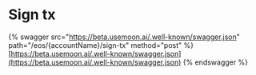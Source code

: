 # Sign tx

{% swagger src="https://beta.usemoon.ai/.well-known/swagger.json" path="/eos/{accountName}/sign-tx" method="post" %}
[https://beta.usemoon.ai/.well-known/swagger.json](https://beta.usemoon.ai/.well-known/swagger.json)
{% endswagger %}
